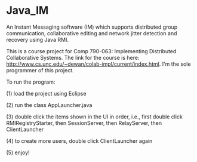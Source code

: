 Java_IM
=======

An Instant Messaging software (IM) which supports distributed group communication, collaborative editing and network jitter detection and recovery using Java RMI.

This is a course project for Comp 790-063: Implementing Distributed Collaborative Systems. The link for the course is here: http://www.cs.unc.edu/~dewan/colab-impl/current/index.html. I'm the sole programmer of this project.

To run the program: 

(1) load the project using Eclipse 

(2) run the class AppLauncher.java 

(3) double click the items shown in the UI in order, i.e., first double click RMIRegistryStarter, then SessionServer, then RelayServer, then ClientLauncher 

(4) to create more users, double click ClientLauncher again 

(5) enjoy! 
